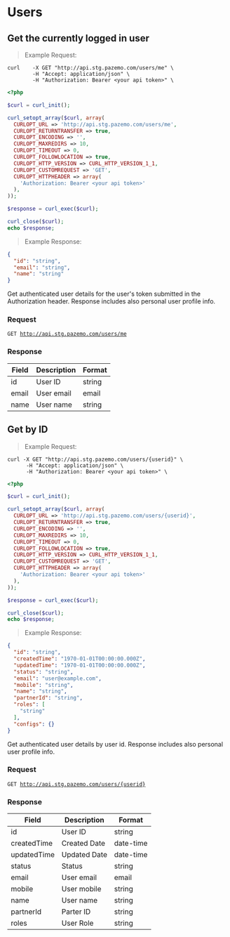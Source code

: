 # Users

## Get the currently logged in user

>Example Request:

```shell
curl    -X GET "http://api.stg.pazemo.com/users/me" \
        -H "Accept: application/json" \
        -H "Authorization: Bearer <your api token>" \
```

```php
<?php

$curl = curl_init();

curl_setopt_array($curl, array(
  CURLOPT_URL => 'http://api.stg.pazemo.com/users/me',
  CURLOPT_RETURNTRANSFER => true,
  CURLOPT_ENCODING => '',
  CURLOPT_MAXREDIRS => 10,
  CURLOPT_TIMEOUT => 0,
  CURLOPT_FOLLOWLOCATION => true,
  CURLOPT_HTTP_VERSION => CURL_HTTP_VERSION_1_1,
  CURLOPT_CUSTOMREQUEST => 'GET',
  CURLOPT_HTTPHEADER => array(
    'Authorization: Bearer <your api token>'
  ),
));

$response = curl_exec($curl);

curl_close($curl);
echo $response;

```

>Example Response:

```json
{
  "id": "string",
  "email": "string",
  "name": "string"
}
```

Get authenticated user details for the user's token submitted in the Authorization header. Response includes also personal user profile info.

### Request

<code>GET http://api.stg.pazemo.com/users/me</code>

### Response

Field | Description | Format
--------- | ------- | -----------
id | User ID| string
email | User email | email
name | User name | string

## Get by ID

>Example Request:

```shell
curl -X GET "http://api.stg.pazemo.com/users/{userid}" \
      -H "Accept: application/json" \
      -H "Authorization: Bearer <your api token>" \
```

```php
<?php

$curl = curl_init();

curl_setopt_array($curl, array(
  CURLOPT_URL => 'http://api.stg.pazemo.com/users/{userid}',
  CURLOPT_RETURNTRANSFER => true,
  CURLOPT_ENCODING => '',
  CURLOPT_MAXREDIRS => 10,
  CURLOPT_TIMEOUT => 0,
  CURLOPT_FOLLOWLOCATION => true,
  CURLOPT_HTTP_VERSION => CURL_HTTP_VERSION_1_1,
  CURLOPT_CUSTOMREQUEST => 'GET',
  CURLOPT_HTTPHEADER => array(
    'Authorization: Bearer <your api token>'
  ),
));

$response = curl_exec($curl);

curl_close($curl);
echo $response;

```

>Example Response:

```json
{
  "id": "string",
  "createdTime": "1970-01-01T00:00:00.000Z",
  "updatedTime": "1970-01-01T00:00:00.000Z",
  "status": "string",
  "email": "user@example.com",
  "mobile": "string",
  "name": "string",
  "partnerId": "string",
  "roles": [
    "string"
  ],
  "configs": {}
}
```
Get authenticated user details by user id. Response includes also personal user profile info.

### Request

<code>GET http://api.stg.pazemo.com/users/{userid}</code>

### Response

Field | Description | Format
--------- | ------- | -----------
id | User ID| string
createdTime | Created Date | date-time
updatedTime | Updated Date | date-time
status | Status | string
email | User email | email
mobile | User mobile | string
name | User name | string
partnerId | Parter ID | string
roles | User Role | string